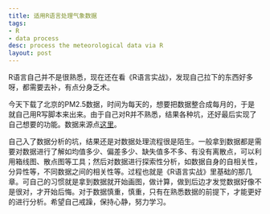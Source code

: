 ```yaml
---
title: 适用R语言处理气象数据
tags:
- R
- data process
desc: process the meteorological data via R
layout: post
---
```


R语言自己并不是很熟悉，现在还在看《R语言实战》，发现自己拉下的东西好多呀，都需要去补，有点分身乏术。

今天下载了北京的PM2.5数据，时间为每天的，想要把数据整合成每月的，于是就自己用R写脚本来出来。由于自己对R并不熟悉，结果各种坑，还好最后实现了自己想要的功能。数据来源点[这里](http://beijingair.sinaapp.com/)。

自己入了数据分析的坑，结果还是对数据处理流程很是陌生。一般拿到数据都是需要对数据进行了解如均值多少、偏差多少、缺失值多不多、有没有离散点，可以利用箱线图、散点图等工具；然后对数据进行探索性分析，如数据自身的自相关性，分异性等，不同数据之间的相关性等。过程也就是《R语言实战》里基础的那几章。可自己的习惯就是拿到数据就开始画图，做计算，做到后边才发觉数据好像不是很对，才开始后悔。对于数据慎重，慎重，只有在熟悉数据的前提下，才能更好的进行分析。希望自己戒躁，保持心静，努力学习。
